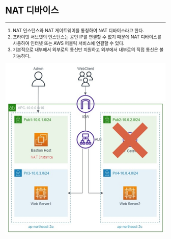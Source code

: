 
# NAT 디바이스

---

1. NAT 인스턴스와 NAT 게이트웨이를 통칭하여 NAT 디바이스라고 한다.
2. 프라이빗 서브넷의 인스턴스는 공인 IP를 연결할 수 없기 때문에 NAT 디바이스를 사용하여 인터넷 또는 AWS 퍼블릭 서비스에 연결할 수 있다.
3. 기본적으로 내부에서 외부로의 통신만 지원하고 외부에서 내부로의 직접 통신은 불가능하다.
    

![](./NATinstance.jpeg)